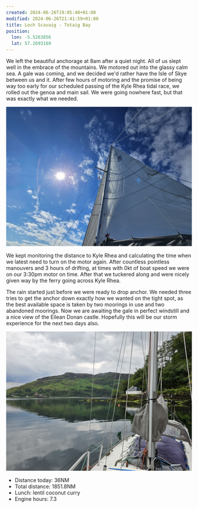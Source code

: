 ```yaml
---
created: 2024-06-26T19:05:48+01:00
modified: 2024-06-26T21:41:59+01:00
title: Loch Scavaig - Totaig Bay
position:
  lon: -5.5263856
  lat: 57.2693169
---
```


We left the beautiful anchorage at 8am after a quiet night. All of us slept well in the embrace of the mountains. We motored out into the glassy calm sea. A gale was coming, and we decided we'd rather have the Isle of Skye between us and it. After few hours of motoring and the promise of being way too early for our scheduled passing of the Kyle Rhea tidal race, we rolled out the genoa and main sail. We were going nowhere fast, but that was exactly what we needed.

![Image](../2024/78a272ca6f03072413c211e0fbdaeeaf.jpg) 

We kept monitoring the distance to Kyle Rhea and calculating the time when we latest need to turn on the motor again. After countless pointless manouvers and 3 hours of drifting, at times with 0kt of boat speed we were on our 3:30pm motor on time. After that we tuckered along and were nicely given way by the ferry going across Kyle Rhea. 

The rain started just before we were ready to drop anchor. We needed three tries to get the anchor down exactly how we wanted on the tight spot, as the best available space is taken by two moorings in use and two abandoned moorings.  Now we are awaiting the gale in perfect windstill and a nice view of the Eilean Donan castle.  Hopefully this will be our storm experience for the next two days also.

![Image](../2024/6d9df86eb7589664435997b4551388a0.jpg) 

* Distance today: 36NM
* Total distance: 1851.8NM
* Lunch: lentil coconut curry
* Engine hours: 7.3

